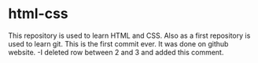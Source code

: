 # html-css
This repository is used to learn HTML and CSS. Also as a first repository is used to learn git.
This is the first commit ever. It was done on github website. 
-I deleted row between 2 and 3 and added this comment.
